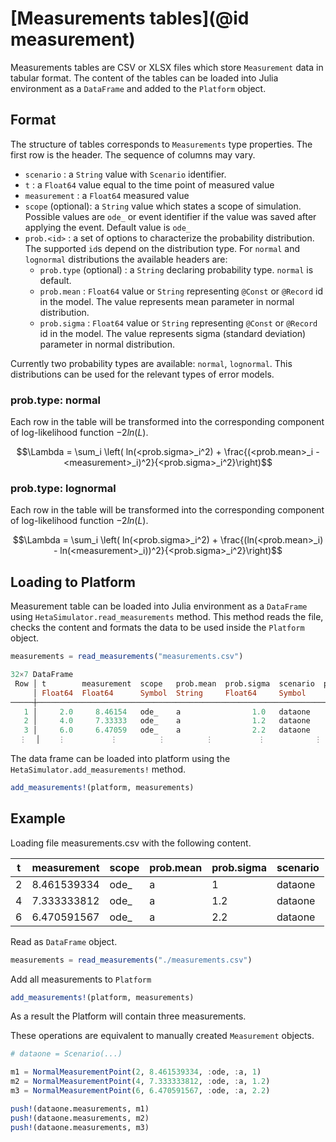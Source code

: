 # [Measurements tables](@id measurement)

Measurements tables are CSV or XLSX files which store `Measurement` data in tabular format.
The content of the tables can be loaded into Julia environment as a `DataFrame` and added to the `Platform` object.

## Format

The structure of tables corresponds to `Measurements` type properties.
The first row is the header. The sequence of columns may vary.

- `scenario` : a `String` value with `Scenario` identifier.
- `t` : a `Float64` value equal to the time point of measured value
- `measurement` : a `Float64` measured value
- `scope` (optional): a `String` value which states a scope of simulation. Possible values are `ode_` or event identifier if the value was saved after applying the event. Default value is `ode_`
- `prob.<id>` : a set of options to characterize the probability distribution. The supported `id`s depend on the distribution type. For `normal` and `lognormal` distributions the available headers are:
    - `prob.type` (optional) : a `String` declaring probability type. `normal` is default.
    - `prob.mean` : `Float64` value or `String` representing `@Const` or `@Record` id in the model. The value represents mean parameter in normal distribution.
    - `prob.sigma` : `Float64` value or `String` representing `@Const` or `@Record` id in the model. The value represents sigma (standard deviation) parameter in normal distribution.

Currently two probability types are available: `normal`, `lognormal`. This distributions can be used for the relevant types of error models.

### prob.type: normal

Each row in the table will be transformed into the corresponding component of log-likelihood function $-2ln(L)$.

```math
\Lambda = \sum_i \left( ln(<prob.sigma>_i^2) + \frac{(<prob.mean>_i - <measurement>_i)^2}{<prob.sigma>_i^2}\right)
```

### prob.type: lognormal

Each row in the table will be transformed into the corresponding component of log-likelihood function $-2ln(L)$.

```math
\Lambda = \sum_i \left( ln(<prob.sigma>_i^2) + \frac{(ln(<prob.mean>_i) - ln(<measurement>_i))^2}{<prob.sigma>_i^2}\right)
```

## Loading to Platform

Measurement table can be loaded into Julia environment as a `DataFrame` using `HetaSimulator.read_measurements` method. This method reads the file, checks the content and formats the data to be used inside the `Platform` object.

```julia
measurements = read_measurements("measurements.csv")

32×7 DataFrame
 Row │ t        measurement  scope   prob.mean  prob.sigma  scenario  prob.type 
     │ Float64  Float64      Symbol  String     Float64     Symbol     Symbol    
─────┼───────────────────────────────────────────────────────────────────────────
   1 │     2.0     8.46154   ode_    a                1.0   dataone    normal
   2 │     4.0     7.33333   ode_    a                1.2   dataone    normal
   3 │     6.0     6.47059   ode_    a                2.2   dataone    normal
  ⋮  │    ⋮          ⋮         ⋮         ⋮          ⋮           ⋮          ⋮
```

The data frame can be loaded into platform using the `HetaSimulator.add_measurements!` method.

```julia
add_measurements!(platform, measurements)
```

## Example

Loading file measurements.csv with the following content.

t | measurement | scope | prob.mean | prob.sigma | scenario
---|---|---|---|---|---
2 | 8.461539334 | ode_ | a | 1 | dataone
4 | 7.333333812 | ode_ | a | 1.2 | dataone
6 | 6.470591567 | ode_ | a | 2.2 | dataone

Read as `DataFrame` object.

```julia
measurements = read_measurements("./measurements.csv")
```

Add all measurements to `Platform`

```julia
add_measurements!(platform, measurements)
```

As a result the Platform will contain three measurements.

These operations are equivalent to manually created `Measurement` objects.

```julia
# dataone = Scenario(...)

m1 = NormalMeasurementPoint(2, 8.461539334, :ode, :a, 1)
m2 = NormalMeasurementPoint(4, 7.333333812, :ode, :a, 1.2)
m3 = NormalMeasurementPoint(6, 6.470591567, :ode, :a, 2.2)

push!(dataone.measurements, m1)
push!(dataone.measurements, m2)
push!(dataone.measurements, m3)
```
